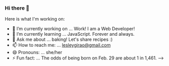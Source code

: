 ### Hi there 👋


Here is what I'm working on:

- 🔭 I’m currently working on ... Work! I am a Web Developer!
- 🌱 I’m currently learning ... JavaScript. Forever and always.
- 💬 Ask me about ... baking! Let's share recipes :)
- 📫 How to reach me: ... lesleygirao@gmail.com
- 😄 Pronouns: ... she/her
- ⚡ Fun fact: ... The odds of being born on Feb. 29 are about 1 in 1,461.
-->
